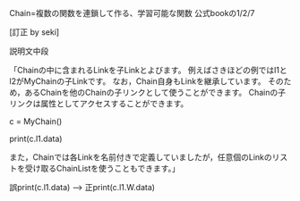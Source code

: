 Chain=複数の関数を連鎖して作る、学習可能な関数
公式bookの1/2/7

[訂正 by seki]

説明文中段

「Chainの中に含まれるLinkを子Linkとよびます。 例えばさきほどの例ではl1とl2がMyChainの子Linkです。 なお，Chain自身もLinkを継承しています。 そのため，あるChainを他のChainの子リンクとして使うことができます。
Chainの子リンクは属性としてアクセスすることができます。

c = MyChain()

print(c.l1.data)

また，Chainでは各Linkを名前付きで定義していましたが，任意個のLinkのリストを受け取るChainListを使うこともできます。」

誤print(c.l1.data) --> 正print(c.l1.W.data)
